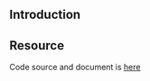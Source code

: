 ## Introduction

## Resource

Code source and document is [here](https://github.com/kcl-lang/artifacthub/tree/main/check-container-requests)
